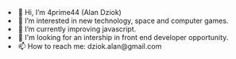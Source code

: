 
<ui>
<li>👋 Hi, I’m 4prime44 (Alan Dziok)</li> 
<li>👀 I’m interested in new technology, space and computer games.</li>
<li>🌱 I’m currently improving javascript. </li>
<li>💞️ I'm looking for an intership in front end developer opportunity.
<li>📫 How to reach me: dziok.alan@gmail.com </li>
</ui>

